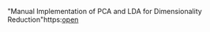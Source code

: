 
"Manual Implementation of PCA and LDA for Dimensionality Reduction"https:[open](//github.com/Harsh-Baghel001/Unsupervised-Learning/blob/main/PCA%20%26%20LDA.ipynb)
